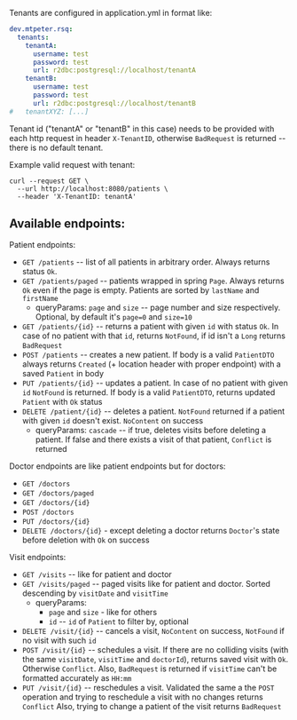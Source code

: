 

Tenants are configured in application.yml in format like:
```yaml
dev.mtpeter.rsq:
  tenants:
    tenantA:
      username: test
      password: test
      url: r2dbc:postgresql://localhost/tenantA
    tenantB:
      username: test
      password: test
      url: r2dbc:postgresql://localhost/tenantB
#   tenantXYZ: [...]
```

Tenant id ("tenantA" or "tenantB" in this case) needs to be provided with each http request in header `X-TenantID`, otherwise `BadRequest` is returned -- 
there is no default tenant.

Example valid request with tenant:
```
curl --request GET \
  --url http://localhost:8080/patients \
  --header 'X-TenantID: tenantA'
```

## Available endpoints:

Patient endpoints:

- `GET /patients` -- list of all patients in arbitrary order. Always returns status `Ok`.
- `GET /patients/paged` -- patients wrapped in spring `Page`. Always returns `Ok` even if the page is empty.
Patients are sorted by `lastName` and `firstName`
  - queryParams: `page` and `size` -- page number and size respectively. Optional, by default it's `page=0` and `size=10`
- `GET /patients/{id}` -- returns a patient with given `id` with status `Ok`. In case of no patient with that `id`,
returns `NotFound`, if id isn't a `Long` returns `BadRequest`
- `POST /patients` -- creates a new patient. If body is a valid `PatientDTO` always returns `Created` (+ location header with proper endpoint) with a saved `Patient` in body 
- `PUT /patients/{id}` -- updates a patient. In case of no patient with given `id` `NotFound` is returned. If body is a
valid `PatientDTO`, returns updated `Patient` with `Ok` status
- `DELETE /patient/{id}` -- deletes a patient. `NotFound` returned if a patient with given `id` doesn't exist. `NoContent` on success
  - queryParams: `cascade` -- if true, deletes visits before deleting a patient. If false and there exists a visit of that patient,
`Conflict` is returned

Doctor endpoints are like patient endpoints but for doctors:

- `GET /doctors`
- `GET /doctors/paged`
- `GET /doctors/{id}`
- `POST /doctors`
- `PUT /doctors/{id}`
- `DELETE /doctors/{id}` - except deleting a doctor returns `Doctor`'s state before deletion with `Ok` on success

Visit endpoints:

- `GET /visits` -- like for patient and doctor
- `GET /visits/paged` -- paged visits like for patient and doctor. Sorted descending by `visitDate` and `visitTime`
  - queryParams:
    - `page` and `size` - like for others
    - `id` -- `id` of `Patient` to filter by, optional
- `DELETE /visit/{id}` -- cancels a visit, `NoContent` on success, `NotFound` if no visit with such `id`
- `POST /visit/{id}` -- schedules a visit. If there are no colliding visits (with the same `visitDate`, `visitTime` and `doctorId`),
returns saved visit with `Ok`. Otherwise `Conflict`. Also, `BadRequest` is returned if `visitTime` can't be formatted accurately as `HH:mm`
- `PUT /visit/{id}` -- reschedules a visit. Validated the same a the `POST` operation and trying to reschedule a visit with no changes returns `Conflict`
Also, trying to change a patient of the visit returns `BadRequest`

